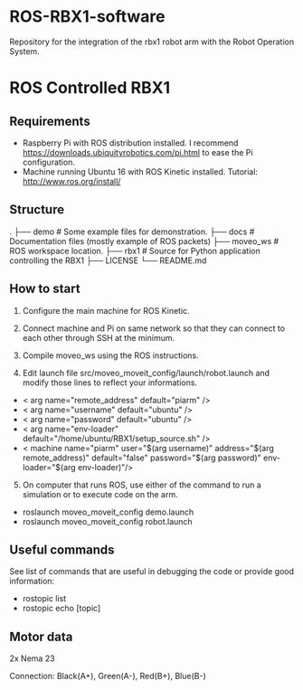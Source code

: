 # ROS-RBX1-software
Repository for the integration of the rbx1 robot arm with the Robot Operation System.

ROS Controlled RBX1
===================================

Requirements
---------------------
- Raspberry Pi with ROS distribution installed. I recommend https://downloads.ubiquityrobotics.com/pi.html to ease the Pi configuration.
- Machine running Ubuntu 16 with ROS Kinetic installed. Tutorial: http://www.ros.org/install/

Structure
----------------------
.
├── demo               # Some example files for demonstration.
├── docs               # Documentation files (mostly example of ROS packets)
├── moveo_ws           # ROS workspace location.
├── rbx1               # Source for Python application controlling the RBX1
├── LICENSE
└── README.md

How to start
----------------------
1. Configure the main machine for ROS Kinetic.

2. Connect machine and Pi on same network so that they can connect to each other through SSH at the minimum.

3. Compile moveo_ws using the ROS instructions.

4. Edit launch file src/moveo_moveit_config/launch/robot.launch and modify those lines to reflect your informations.
-  < arg name="remote_address" default="piarm" />
-  < arg name="username" default="ubuntu" />
-  < arg name="password" default="ubuntu" />
-  < arg name="env-loader" default="/home/ubuntu/RBX1/setup_source.sh" />
-  < machine name="piarm" user="$(arg username)" address="$(arg remote_address)" default="false" password="$(arg password)" env-loader="$(arg env-loader)"/>

5. On computer that runs ROS,
use either of the command to run a simulation or
to execute code on the arm.

- roslaunch moveo_moveit_config demo.launch
- roslaunch moveo_moveit_config robot.launch

Useful commands
----------------------

See list of commands that are useful in debugging the code
or provide good information:

- rostopic list
- rostopic echo [topic]


Motor data
--------------------------
2x Nema 23

Connection:
    Black(A+), Green(A-), Red(B+), Blue(B-)

